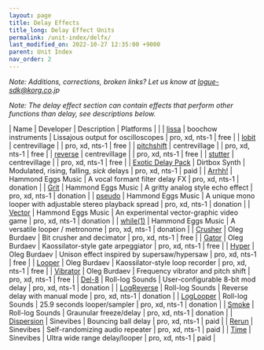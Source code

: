 ```yaml
---
layout: page
title: Delay Effects
title_long: Delay Effect Units
permalink: /unit-index/delfx/
last_modified_on: 2022-10-27 12:35:00 +9000
parent: Unit Index
nav_order: 2
---
```


_Note: Additions, corrections, broken links? Let us know at logue-sdk@korg.co.jp_

_Note: The delay effect section can contain effects that perform other functions than delay, see descriptions below._

| Name | Developer | Description | Platforms | |
| [lissa](https://github.com/boochow/lissa) | boochow instruments | Lissajous output for oscilloscopes | pro, xd, nts-1 | free |
| [lobit](https://github.com/centrevillage/cv_logue/tree/master/delfx/lobit) | centrevillage |  | pro, xd, nts-1 | free |
| [pitchshift](https://github.com/centrevillage/cv_logue/tree/master/delfx/pitchshift) | centrevillage |  | pro, xd, nts-1 | free |
| [reverse](https://github.com/centrevillage/cv_logue/tree/master/delfx/reverse) | centrevillage |  | pro, xd, nts-1 | free |
| [stutter](https://github.com/centrevillage/cv_logue/tree/master/delfx/stutter) | centrevillage |  | pro, xd, nts-1 | free |
| [Exotic Delay Pack](https://www.dirtboxsynth.com/sd_product/exotic-delay-pack/) | Dirtbox Synth | Modulated, rising, falling, _sick_ delays | pro, xd, nts-1 | paid |
| [Arrhh!](http://hammondeggsmusic.ca/logueplugins/arrhh.html) | Hammond Eggs Music | A vocal formant filter delay FX | pro, xd, nts-1 | donation |
| [Grit](http://hammondeggsmusic.ca/logueplugins/grit.html) | Hammond Eggs Music | A gritty analog style echo effect | pro, xd, nts-1 | donation |
| [pseudo](http://hammondeggsmusic.ca/logueplugins/pseudo.html) | Hammond Eggs Music | A unique mono looper with adjustable stereo playback spread | pro, xd, nts-1 | donation |
| [Vector](http://hammondeggsmusic.ca/logueplugins/vector.html) | Hammond Eggs Music | An experimental vector-graphic video game | pro, xd, nts-1 | donation |
| [while(1)](http://hammondeggsmusic.ca/logueplugins/while1.html) | Hammond Eggs Music | A versatile looper / metronome | pro, xd, nts-1 | donation |
| [Crusher](https://github.com/dukesrg/logue-fx) | Oleg Burdaev | Bit crusher and decimator | pro, xd, nts-1 | free |
| [Gator](https://github.com/dukesrg/logue-fx) | Oleg Burdaev | Kaossilator-style gate arpeggiator | pro, xd, nts-1 | free |
| [Hyper](https://github.com/dukesrg/logue-fx) | Oleg Burdaev | Unison effect inspired by supersaw/hypersaw | pro, xd, nts-1 | free |
| [Looper](https://github.com/dukesrg/logue-fx) | Oleg Burdaev | Kaossilator-style loop recorder | pro, xd, nts-1 | free |
| [Vibrator](https://github.com/dukesrg/logue-fx) | Oleg Burdaev | Frequency vibrator and pitch shift | pro, xd, nts-1 | free |
| [Del-8](https://gum.co/logueMill_del_8) | Roll-log Sounds | User-configurable 8-bit mod delay | pro, xd, nts-1 | donation |
| [LogReverse](https://gum.co/rolllog_free_pack) | Roll-log Sounds | Reverse delay with manual mode | pro, xd, nts-1 | donation |
| [LogLooper](https://gum.co/rolllog_free_pack) | Roll-log Sounds | 25.9 seconds looper/sampler | pro, xd, nts-1 | donation |
| [Smoke](https://gum.co/rolllog_free_pack) | Roll-log Sounds | Graunular freeze/delay | pro, xd, nts-1 | donation |
| [Dispersion](https://www.sinevibes.com/korgdispersion/) | Sinevibes | Bouncing ball delay | pro, xd, nts-1 | paid |
| [Rerun](https://www.sinevibes.com/korgrerun/) | Sinevibes | Self-randomizing audio repeater | pro, xd, nts-1 | paid |
| [Time](https://www.sinevibes.com/korgtime/) | Sinevibes | Ultra wide range delay/looper | pro, xd, nts-1 | paid |

